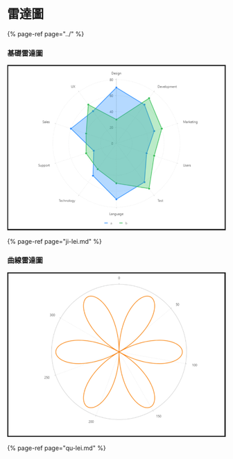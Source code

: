 # 雷達圖

{% page-ref page="../" %}

### 基礎雷達圖

![&#x57FA;&#x790E;&#x96F7;&#x9054;&#x5716;](../../.gitbook/assets/ji-chu-lei-da-tu.png)

{% page-ref page="ji-lei.md" %}



### 曲線雷達圖

![&#x66F2;&#x7DDA;&#x96F7;&#x9054;&#x5716;](../../.gitbook/assets/qu-xian-lei-da-tu.png)

{% page-ref page="qu-lei.md" %}



